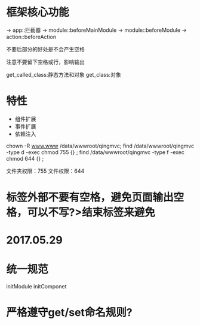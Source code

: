 
# 框架核心功能

-> app::拦截器
-> module::beforeMainModule
-> module::beforeModule
-> action::beforeAction

<?php ?> 不要后部分的好处是不会产生空格
注意不要留下空格或行，影响输出

get_called_class:静态方法和对象
get_class:对象

# 特性

- 组件扩展
- 事件扩展
- 依赖注入

chown -R www.www /data/wwwroot/qingmvc;
find /data/wwwroot/qingmvc -type d -exec chmod 755 {} \;
find /data/wwwroot/qingmvc -type f -exec chmod 644 {} \;

文件夹权限：755
文件权限：644

# <?php ?>标签外部不要有空格，避免页面输出空格，可以不写?>结束标签来避免

# 2017.05.29
# 统一规范

initModule
initComponet

# 严格遵守get/set命名规则?
